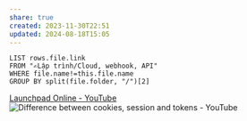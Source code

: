 ```yaml
---
share: true
created: 2023-11-30T22:51
updated: 2024-08-18T15:05
---
```


```dataview
LIST rows.file.link
FROM "✍️Lập trình/Cloud, webhook, API" 
WHERE file.name!=this.file.name
GROUP BY split(file.folder, "/")[2]
```
[Launchpad Online - YouTube](https://www.youtube.com/playlist?list=PLOU2XLYxmsILOIxBRPPhgYbuSslr50KVq)
![Difference between cookies, session and tokens - YouTube](https://www.youtube.com/watch?v=GhrvZ5nUWNg)
